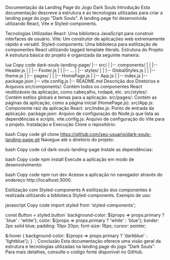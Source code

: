 Documentação da Landing Page do Jogo Dark Souls
Introdução
Esta documentação descreve a estrutura e as tecnologias utilizadas para criar a landing page do jogo "Dark Souls". A landing page foi desenvolvida utilizando React, Vite e Styled-components.

Tecnologias Utilizadas
React: Uma biblioteca JavaScript para construir interfaces de usuário.
Vite: Um construtor de aplicações web extremamente rápido e versátil.
Styled-components: Uma biblioteca para estilização de componentes React utilizando tagged template literals.
Estrutura do Projeto
A estrutura básica do projeto é organizada da seguinte maneira:

lua
Copy code
dark-souls-landing-page/
|-- src/
|   |-- components/
|   |   |-- Header.js
|   |   |-- Footer.js
|   |   |-- ...
|   |-- styles/
|   |   |-- GlobalStyles.js
|   |   |-- theme.js
|   |-- pages/
|   |   |-- HomePage.js
|   |-- App.js
|   |-- index.js
|-- package.json
|-- vite.config.js
|-- README.md
Descrição dos Diretórios e Arquivos
src/components/: Contém todos os componentes React reutilizáveis da aplicação, como cabeçalho, rodapé, etc.
src/styles/: Contém estilos globais e temas para a aplicação.
src/pages/: Contém as páginas da aplicação, como a página inicial (HomePage.js).
src/App.js: Componente raiz da aplicação React.
src/index.js: Ponto de entrada da aplicação.
package.json: Arquivo de configuração do Node.js que lista as dependências e scripts.
vite.config.js: Arquivo de configuração do Vite para o projeto.
Instalação e Execução
Clone o repositório:

bash
Copy code
git clone https://github.com/seu-usuario/dark-souls-landing-page.git
Navegue até o diretório do projeto:

bash
Copy code
cd dark-souls-landing-page
Instale as dependências:

bash
Copy code
npm install
Execute a aplicação em modo de desenvolvimento:

bash
Copy code
npm run dev
Acesse a aplicação no navegador através do endereço http://localhost:3000.

Estilização com Styled-components
A estilização dos componentes é realizada utilizando a biblioteca Styled-components. Exemplo de uso:

javascript
Copy code
import styled from 'styled-components';

const Button = styled.button`
  background-color: ${props => props.primary ? 'blue' : 'white'};
  color: ${props => props.primary ? 'white' : 'blue'};
  border: 2px solid blue;
  padding: 10px 20px;
  font-size: 16px;
  cursor: pointer;

  &:hover {
    background-color: ${props => props.primary ? 'darkblue' : 'lightblue'};
  }
`;
Conclusão
Esta documentação oferece uma visão geral da estrutura e tecnologias utilizadas na landing page do jogo "Dark Souls". Para mais detalhes, consulte o código fonte disponível no GitHub.
